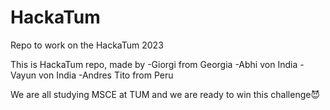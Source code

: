 # HackaTum
Repo to work on the HackaTum 2023

This is HackaTum repo, made by 
-Giorgi from Georgia
-Abhi von India
-Vayun von India
-Andres Tito from Peru

We are all studying MSCE at TUM and we are ready to win this challenge😈

